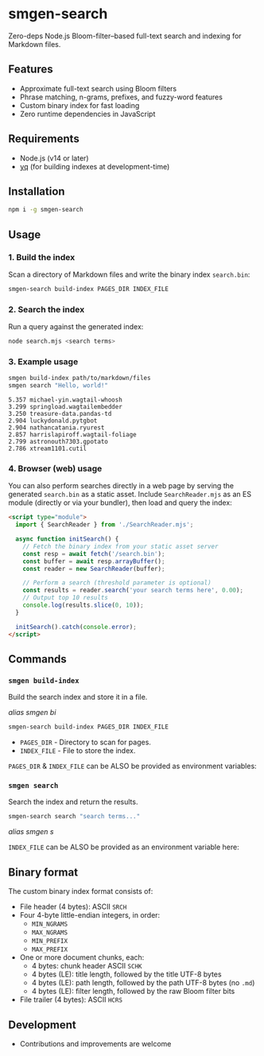 # smgen-search

Zero-deps Node.js Bloom-filter–based full-text search and indexing for Markdown files.

## Features

- Approximate full-text search using Bloom filters
- Phrase matching, n-grams, prefixes, and fuzzy-word features
- Custom binary index for fast loading
- Zero runtime dependencies in JavaScript

## Requirements

- Node.js (v14 or later)
- [yq](https://github.com/mikefarah/yq) (for building indexes at development-time)

## Installation

```sh
npm i -g smgen-search
```

## Usage

### 1. Build the index

Scan a directory of Markdown files and write the binary index `search.bin`:

```sh
smgen-search build-index PAGES_DIR INDEX_FILE
```

### 2. Search the index

Run a query against the generated index:

```sh
node search.mjs <search terms>
```

### 3. Example usage

```bash
smgen build-index path/to/markdown/files
smgen search "Hello, world!"
```
```plain
5.357 michael-yin.wagtail-whoosh
3.299 springload.wagtailembedder
3.250 treasure-data.pandas-td
2.904 luckydonald.pytgbot
2.904 nathancatania.ryurest
2.857 harrislapiroff.wagtail-foliage
2.799 astronouth7303.gpotato
2.786 xtream1101.cutil
```

### 4. Browser (web) usage

You can also perform searches directly in a web page by serving the generated `search.bin` as a static asset.
Include `SearchReader.mjs` as an ES module (directly or via your bundler), then load and query the index:

```html
<script type="module">
  import { SearchReader } from './SearchReader.mjs';

  async function initSearch() {
    // Fetch the binary index from your static asset server
    const resp = await fetch('/search.bin');
    const buffer = await resp.arrayBuffer();
    const reader = new SearchReader(buffer);

    // Perform a search (threshold parameter is optional)
    const results = reader.search('your search terms here', 0.00);
    // Output top 10 results
    console.log(results.slice(0, 10));
  }

  initSearch().catch(console.error);
</script>
```

## Commands

### `smgen build-index`

Build the search index and store it in a file.

*alias smgen bi*

```sh
smgen-search build-index PAGES_DIR INDEX_FILE
```

* `PAGES_DIR` - Directory to scan for pages.
* `INDEX_FILE` - File to store the index.

`PAGES_DIR` & `INDEX_FILE` can be ALSO be provided as environment variables:

### `smgen search`

Search the index and return the results.

```sh
smgen-search search "search terms..."
```

*alias smgen s*

`INDEX_FILE` can be ALSO be provided as an environment variable here:

## Binary format

The custom binary index format consists of:

- File header (4 bytes): ASCII `SRCH`
- Four 4-byte little-endian integers, in order:
  - `MIN_NGRAMS`
  - `MAX_NGRAMS`
  - `MIN_PREFIX`
  - `MAX_PREFIX`
- One or more document chunks, each:
  - 4 bytes: chunk header ASCII `SCHK`
  - 4 bytes (LE): title length, followed by the title UTF-8 bytes
  - 4 bytes (LE): path length, followed by the path UTF-8 bytes (no `.md`)
  - 4 bytes (LE): filter length, followed by the raw Bloom filter bits
- File trailer (4 bytes): ASCII `HCRS`

## Development

- Contributions and improvements are welcome

